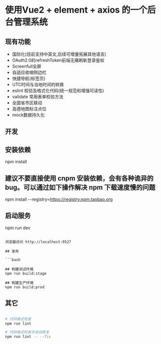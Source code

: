 # 使用Vue2 + element + axios 的一个后台管理系统

## 现有功能

- 国际化(目前支持中英文,后续可增量拓展其他语言)
- OAuth2.0的refreshToken前端无痛刷新登录鉴权
- Screenfull全屏
- 自适应收缩侧边栏
- 快捷导航(标签页)
- UTC时间与当地时间的转换
- eslint 校验及格式化代码(统一规范和增强可读性) 
- validate 常用表单校验方法
- 全国省市区联动
- 高德地图标注点位
- mock数据持久化


## 开发

## 安装依赖
npm install

## 建议不要直接使用 cnpm 安装依赖，会有各种诡异的 bug。可以通过如下操作解决 npm 下载速度慢的问题
npm install --registry=https://registry.npm.taobao.org

## 启动服务
npm run dev
```

浏览器访问 http://localhost:9527

## 发布

```bash

## 构建测试环境
npm run build:stage

## 构建生产环境
npm run build:prod

```

## 其它

```bash

# 代码格式检查
npm run lint

# 代码格式检查并自动修复
npm run lint -- --fix
```


